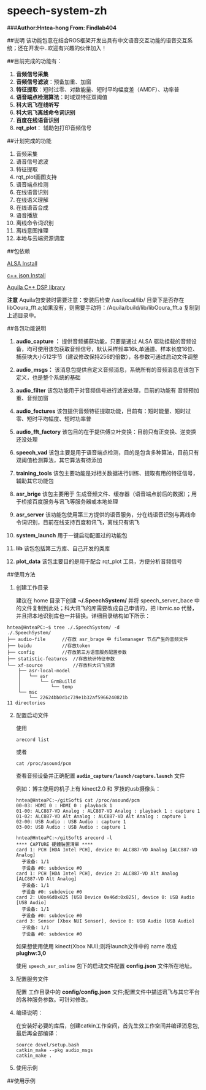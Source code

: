 # speech-system-zh
###**Author:Hntea-hong   From: Findlab404**

##说明
该功能包意在结合ROS框架开发出具有中文语音交互功能的语音交互系统；还在开发中..欢迎有兴趣的伙伴加入！

##目前完成的功能有：

1. **音频信号采集**
2. **音频信号滤波**：预备加重、加窗
3. **特征提取**：短时过零、对数能量、短时平均幅度差（AMDF）、功率普
4. **语音端点检测算法**：时域双特征双阈值
3. **科大讯飞在线听写**
4. **科大讯飞离线命令词识别**
5. **百度在线语音识别**
5. **rqt_plot**： 辅助包打印音频信号


##计划完成的功能
1. 音频采集
2. 语音信号滤波
3. 特征提取
4. rqt_plot画图支持
3. 语音端点检测
4. 在线语音识别
5. 在线语义理解
6. 在线语音合成
7. 语音播放
7. 离线命令词识别
8. 离线意图推理
9. 本地与云端资源调度

##包依赖

[ALSA Install](http://blog.csdn.net/u013494117/article/details/52269463)
 
[c++ json Install](http://blog.csdn.net/u013494117/article/details/53213134)

[Aquila C++ DSP library](http://aquila-dsp.org/articles/examples/)

**注意**
Aquila包安装时需要注意：安装后检查 /usr/local/lib/ 目录下是否存在 libOoura_fft.a;如果没有，则需要手动将：/Aquila/build/lib/libOoura_fft.a 复制到上述目录中。

##各包功能说明
1. **audio_capture ：**
   提供音频捕获功能，只要是通过 ALSA 驱动挂载的音频设备，均可使用该包获取音频信号，默认采样频率16k,单通道、样本长度16位、捕获块大小512字节（建议修改保持256的倍数），各参数可通过启动文件调整
   
2. **audio_msgs：**
   该消息包提供自定义音频消息，系统所有的音频消息在该包下定义，也是整个系统的基础

2. **audio_filter**
   该包功能用于对音频信号进行滤波处理，目前的功能有 音频预加重、音频加窗

3. **audio_fectures**
   该包提供音频特征提取功能，目前有：短时能量、短时过零、短时平均幅度、短时功率普

4. **audio_fft_factory**
   该包目的在于提供傅立叶变换：目前只有正变换、逆变换还没处理

5. **speech_vad**
   该包主要是用于语音端点检测，目的是包含多种算法，目前只有双阈值检测算法，其它算法有待添加

6. **training_tools**
   该包主要功能是对相关数据进行训练、提取有用的特征信号，辅助其它功能包

7. **asr_brige**
   该包主要用于 生成音频文件、缓存器（语音端点前后的数据）；用于桥接百度服务与讯飞等服务器或本地处理
8. **asr_server**
   该功能包使用第三方提供的语音服务，分在线语音识别与离线命令词识别，目前在线支持百度和讯飞，离线只有讯飞	
8. **system_launch**
   用于一键启动配置过的功能包
   
9. **lib**
   该包包括第三方库、自己开发的类库

9. **plot_data**
   该包主要目的是用于配合 rqt_plot 工具，方便分析音频信号
   
##使用方法

1. 创建工作目录

	建议在 home 目录下创建 **~/.SpeechSystem/** 并将 speech_server_bace 中的文件复制到此处；科大讯飞的库需要改成自己申请的，把 libmic.so 代替，并且把本地识别库也一并替换。详细目录结构如下所示：
```
hntea@HnteaPC:~$ tree ./.SpeechSystem/ -d
./.SpeechSystem/
├── audio-file		//存放 asr_brage 中 filemanager 节点产生的音频文件
├── baidu			//存放token
├── config			//存放第三方语音服务配置参数
├── statistic-features	//存放统计特征参数
└── xf-source			//存放科大讯飞资源
    ├── asr-local-model
    │   └── asr
    │       └── GrmBuilld
    │           └── temp
    └── msc				
        └── 22624bb0d1c739e1b32af5966240821b
11 directories
```

2. 配置启动文件
    
	使用 
	```
	arecord list 
	```
	或者 
	```
	cat /proc/asound/pcm
	```
	查看音频设备并正确配置 **`audio_capture/launch/capture.launch`** 文件
	
	例如：博主使用的机子上有 kinect2.0 和 罗技的usb摄像头：
	```
	hntea@HnteaPC:~/gitSoft$ cat /proc/asound/pcm 
	00-03: HDMI 0 : HDMI 0 : playback 1
	01-00: ALC887-VD Analog : ALC887-VD Analog : playback 1 : capture 1
	01-02: ALC887-VD Alt Analog : ALC887-VD Alt Analog : capture 1
	02-00: USB Audio : USB Audio : capture 1
	03-00: USB Audio : USB Audio : capture 1

	hntea@HnteaPC:~/gitSoft$ arecord -l
	**** CAPTURE 硬體裝置清單 ****
	card 1: PCH [HDA Intel PCH], device 0: ALC887-VD Analog [ALC887-VD Analog]
	  子设备: 1/1
	  子设备 #0: subdevice #0
	card 1: PCH [HDA Intel PCH], device 2: ALC887-VD Alt Analog [ALC887-VD Alt Analog]
	  子设备: 1/1
	  子设备 #0: subdevice #0
	card 2: U0x46d0x825 [USB Device 0x46d:0x825], device 0: USB Audio [USB Audio]
	  子设备: 1/1
	  子设备 #0: subdevice #0
	card 3: Sensor [Xbox NUI Sensor], device 0: USB Audio [USB Audio]
	  子设备: 1/1
	  子设备 #0: subdevice #0

	```
	如果想使用使用 kinect(Xbox NUI);则将launch文件中的 name 改成 **plughw:3,0**
	
	使用 `speech_asr_online` 包下的启动文件配置 **config.json** 文件所在地址。
	
3. 配置服务文件

	配置 工作目录中的 **config/config.json** 文件;配置文件中描述讯飞与其它平台的各种服务参数。可针对修改。
	
1. 编译说明：

   在安装好必要的库后，创建catkin工作空间，首先生效工作空间并编译消息包,最后再全部编译：
   ````
   source devel/setup.bash
   catkin_make --pkg audio_msgs
   catkin_make .
   ````
2. 使用示例


##使用示例